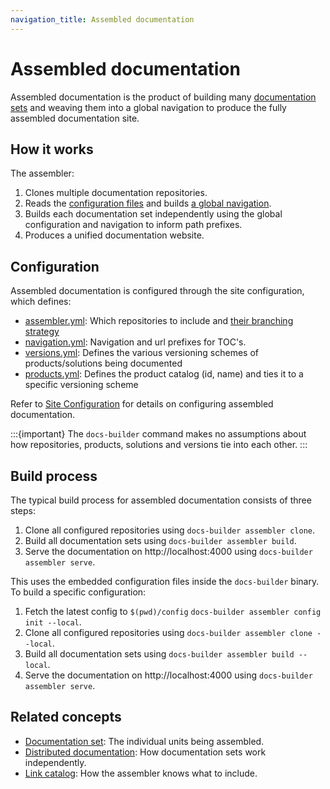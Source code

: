 ```yaml
---
navigation_title: Assembled documentation
---
```


# Assembled documentation

Assembled documentation is the product of building many [documentation sets](documentation-set.md) and weaving them into a global navigation to produce the fully assembled documentation site.

## How it works

The assembler:

1. Clones multiple documentation repositories.
2. Reads the [configuration files](../configure/site/index.md) and builds [a global navigation](../configure/site/navigation.md).
3. Builds each documentation set independently using the global configuration and navigation to inform path prefixes.
4. Produces a unified documentation website.

## Configuration

Assembled documentation is configured through the site configuration, which defines:

* [assembler.yml](../configure/site/index.md): Which repositories to include and [their branching strategy](../contribute/branching-strategy.md)
* [navigation.yml](../configure/site/index.md): Navigation and url prefixes for TOC's.
* [versions.yml](../configure/site/versions.md): Defines the various versioning schemes of products/solutions being documented
* [products.yml](../configure/site/products.md): Defines the product catalog (id, name) and ties it to a specific versioning scheme

Refer to [Site Configuration](../configure/site/index.md) for details on configuring assembled documentation.

:::{important}
The `docs-builder` command makes no assumptions about how repositories, products, solutions and versions tie into each other.
:::

## Build process

The typical build process for assembled documentation consists of three steps:

1. Clone all configured repositories using `docs-builder assembler clone`.
2. Build all documentation sets using `docs-builder assembler build`.
3. Serve the documentation on http://localhost:4000 using `docs-builder assembler serve`.

This uses the embedded configuration files inside the `docs-builder` binary. To build a specific configuration:

1. Fetch the latest config to `$(pwd)/config` `docs-builder assembler config init --local`.
2. Clone all configured repositories using `docs-builder assembler clone --local`.
3. Build all documentation sets using `docs-builder assembler build --local`.
4. Serve the documentation on http://localhost:4000 using `docs-builder assembler serve`.

## Related concepts

* [Documentation set](documentation-set.md): The individual units being assembled.
* [Distributed documentation](distributed-documentation.md): How documentation sets work independently.
* [Link catalog](link-catalog.md): How the assembler knows what to include.
